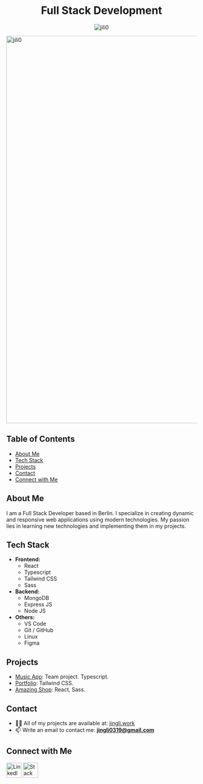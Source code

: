 <h1 align="center">Full Stack Development</h1>
<p align="center">
  <img src="https://komarev.com/ghpvc/?username=jili0&label=Profile%20views&color=edcc26&style=flat" alt="jili0" />
</p>

<img width="1024" align="center" src="https://github-profile-trophy.vercel.app/?username=jili0&show_icons=true&locale=en&theme=onedark" alt="jili0" />
<br>

## Table of Contents
- [About Me](#about-me)
- [Tech Stack](#tech-stack)
- [Projects](#projects)
- [Contact](#contact)
- [Connect with Me](#connect-with-me)

## About Me
I am a Full Stack Developer based in Berlin. I specialize in creating dynamic and responsive web applications using modern technologies. My passion lies in learning new technologies and implementing them in my projects.

## Tech Stack
- **Frontend:**
  - React
  - Typescript
  - Tailwind CSS
  - Sass
- **Backend:**
  - MongoDB
  - Express JS
  - Node JS
- **Others:**
  - VS Code
  - Git / GitHub
  - Linux
  - Figma

## Projects
- [Music App](https://jili0.me/musicApp/): Team project. Typescript.
- [Portfolio](https://tailwind-portfolio-koi2.onrender.com/): Tailwind CSS.
- [Amazing Shop](https://amazing-shop.onrender.com/): React, Sass.

## Contact
- 👨‍💻 All of my projects are available at: [jingli.work](https://jingli.work)
- 📫 Write an email to contact me: **jingli0319@gmail.com**

## Connect with Me
<p align="left">
  <a href="https://linkedin.com/in/jili0" target="blank"><img src="https://raw.githubusercontent.com/rahuldkjain/github-profile-readme-generator/master/src/images/icons/Social/linked-in-alt.svg" alt="LinkedIn" width="40" height="40"/></a>
  <a href="https://stackoverflow.com/users/24250717" target="blank"><img src="https://raw.githubusercontent.com/rahuldkjain/github-profile-readme-generator/master/src/images/icons/Social/stack-overflow.svg" alt="Stack Overflow" width="40" height="40"/></a>
</p>
